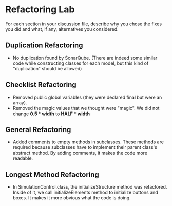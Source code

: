 # Refactoring Lab
For each section in your discussion file, describe why you chose the fixes you did and what, if any, alternatives you considered.
## Duplication Refactoring
- No duplication found by SonarQube. (There are indeed some similar code while constructing classes for each model, but this kind of "duplication" should be allowed)
## Checklist Refactoring
- Removed public global variables (they were declared final but were an array). 
- Removed the magic values that we thought were "magic". We did not change **0.5 * width** to **HALF * width**
## General Refactoring
- Added comments to empty methods in subclasses. These methods are required because subclasses have to implement their parent class's abstract method. By adding comments, it makes the code more readable.
## Longest Method Refactoring
- In SimulationControl.class, the initializeStructure method was refactored. Inside of it, we call initializeElements method to initialize buttons and boxes. It makes it more obvious what the code is doing.